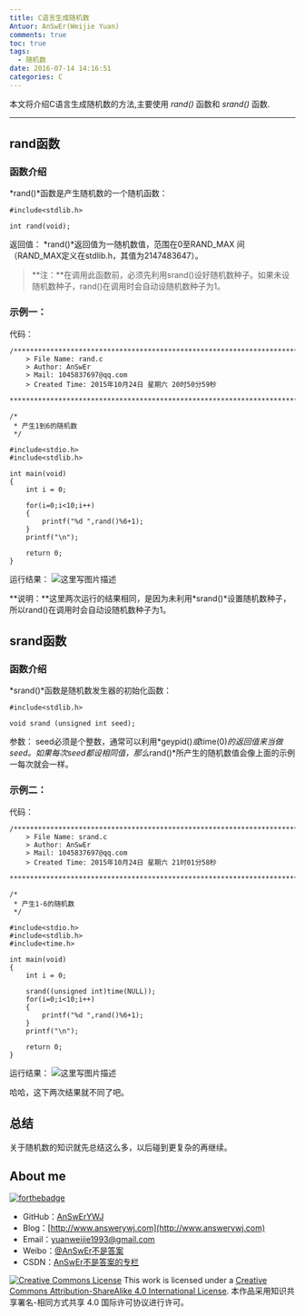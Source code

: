 ```yaml
---
title: C语言生成随机数
Antuor: AnSwEr(Weijie Yuan)
comments: true
toc: true
tags:
  - 随机数
date: 2016-07-14 14:16:51
categories: C
---
```


本文将介绍C语言生成随机数的方法,主要使用 *rand()* 函数和 *srand()* 函数.

----------
<!--more-->

## rand函数

### 函数介绍
*rand()*函数是产生随机数的一个随机函数：
```
#include<stdlib.h>

int rand(void);
```
返回值：
*rand()*返回值为一随机数值，范围在0至RAND_MAX 间（RAND_MAX定义在stdlib.h，其值为2147483647）。

>**注：**在调用此函数前，必须先利用srand()设好随机数种子。如果未设随机数种子，rand()在调用时会自动设随机数种子为1。

### 示例一：
代码：
```
/*************************************************************************
	> File Name: rand.c
	> Author: AnSwEr
	> Mail: 1045837697@qq.com
	> Created Time: 2015年10月24日 星期六 20时50分59秒
 ************************************************************************/

/*
 * 产生1到6的随机数
 */

#include<stdio.h>
#include<stdlib.h>

int main(void)
{
    int i = 0;

    for(i=0;i<10;i++)
    {
        printf("%d ",rand()%6+1);
    }
    printf("\n");

    return 0;
}
```

运行结果：
![这里写图片描述](http://img.blog.csdn.net/20151024205732527)

**说明：**这里两次运行的结果相同，是因为未利用*srand()*设置随机数种子，所以rand()在调用时会自动设随机数种子为1。

## srand函数
### 函数介绍
*srand()*函数是随机数发生器的初始化函数：
```
#include<stdlib.h>

void srand (unsigned int seed);
```
参数：
seed必须是个整数，通常可以利用*geypid()*或*time(0)*的返回值来当做seed。如果每次seed都设相同值，那么*rand()*所产生的随机数值会像上面的示例一每次就会一样。

### 示例二：
代码：
```
/*************************************************************************
	> File Name: srand.c
	> Author: AnSwEr
	> Mail: 1045837697@qq.com
	> Created Time: 2015年10月24日 星期六 21时01分58秒
 ************************************************************************/

/*
 * 产生1-6的随机数
 */

#include<stdio.h>
#include<stdlib.h>
#include<time.h>

int main(void)
{
    int i = 0;

    srand((unsigned int)time(NULL));
    for(i=0;i<10;i++)
    {
        printf("%d ",rand()%6+1);
    }
    printf("\n");

    return 0;
}
```

运行结果：
![这里写图片描述](http://img.blog.csdn.net/20151024210616461)

哈哈，这下两次结果就不同了吧。

## 总结
关于随机数的知识就先总结这么多，以后碰到更复杂的再继续。

## About me
[![forthebadge](http://forthebadge.com/images/badges/ages-20-30.svg)](http://forthebadge.com)
- GitHub：[AnSwErYWJ](https://github.com/AnSwErYWJ)
- Blog：[http://www.answerywj.com](http://www.answerywj.com)
- Email：[yuanweijie1993@gmail.com](https://mail.google.com)
- Weibo：[@AnSwEr不是答案](http://weibo.com/1783591593)
- CSDN：[AnSwEr不是答案的专栏](http://blog.csdn.net/u011192270)

<a rel="license" href="http://creativecommons.org/licenses/by-sa/4.0/"><img alt="Creative Commons License" style="border-width:0" src="https://i.creativecommons.org/l/by-sa/4.0/88x31.png" /></a> This work is licensed under a <a rel="license" href="http://creativecommons.org/licenses/by-sa/4.0/">Creative Commons Attribution-ShareAlike 4.0 International License</a>.
本作品采用知识共享署名-相同方式共享 4.0 国际许可协议进行许可。

